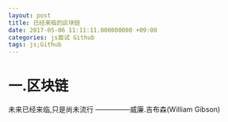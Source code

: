 ```yaml
---
layout: post
title: 已经来临的区块链
date: 2017-05-06 11:11:11.000000000 +09:00
categories: js面试 Github
tags: js;Github
---
```


# 一.区块链
未来已经来临,只是尚未流行			             ––––––––––威廉.吉布森(William Gibson)



